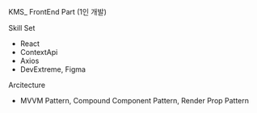 KMS_ FrontEnd Part (1인 개발)

Skill Set
- React
- ContextApi
- Axios
- DevExtreme, Figma

Arcitecture
- MVVM Pattern, Compound Component Pattern, Render Prop Pattern


